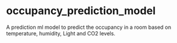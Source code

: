 # occupancy_prediction_model
A prediction ml model to predict the occupancy in a room based on temperature, humidity, Light and CO2 levels.
